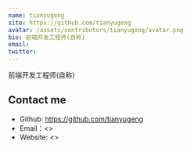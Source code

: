 ```yaml
---
name: tianyugeng
site: https://github.com/tianyugeng
avatar: /assets/contributors/tianyugeng/avatar.png
bio: 前端开发工程师(自称)
email: 
twitter: 
---
```


前端开发工程师(自称)

## Contact me

- Github: <https://github.com/tianyugeng>
- Email：<>
- Website: <>
